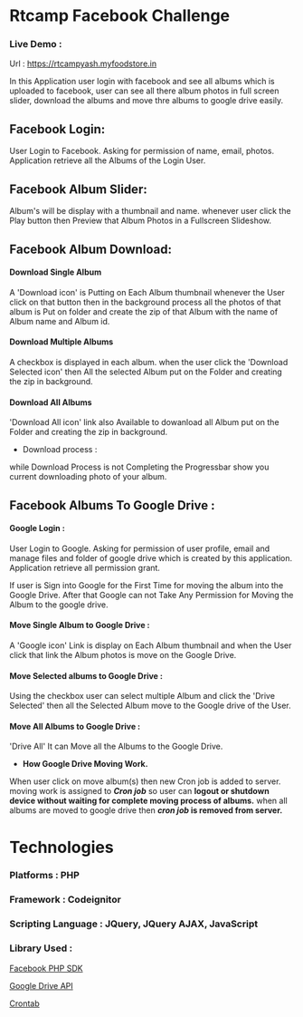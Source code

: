 # Rtcamp Facebook Challenge

### Live Demo :

Url : https://rtcampyash.myfoodstore.in

In this Application user login with facebook and see all albums which is uploaded to facebook, user can see all there album photos in full screen slider, download the albums and move thre albums to google drive easily.

## Facebook Login:

User Login to Facebook. Asking for permission of name, email, photos. Application retrieve all the Albums of the Login User.

## Facebook Album Slider:

Album's will be display with a thumbnail and name. whenever user click the Play button then Preview that Album Photos in a Fullscreen Slideshow.

## Facebook Album Download:

#### Download Single Album

A 'Download icon' is Putting on Each Album thumbnail whenever the User click  on that button then in the background process all the photos of that album is Put on folder and create the zip of that Album with the name of Album name and Album id.

#### Download Multiple Albums

A checkbox is displayed in each album. when the user click the 'Download Selected icon' then All the selected Album put on the Folder and creating the zip in background.

#### Download All Albums

'Download All icon' link also Available to dowanload all Album put on the Folder and creating the zip in background.

* Download process : 

while Download Process is not Completing the Progressbar show you current downloading photo of your album.

## Facebook Albums To Google Drive :

#### Google Login : 

User Login to Google. Asking for permission of user profile, email and manage files and folder of google drive which is created by this application. Application retrieve all permission grant.

If user is Sign into Google for the First Time for moving the album into the Google Drive. After that Google can not Take Any Permission for Moving the Album to the google drive.

#### Move Single Album to Google Drive :

A 'Google icon' Link is display on Each Album thumbnail and when the User click that link the Album photos is move on the Google Drive.

#### Move Selected albums to Google Drive :

Using the checkbox user can select multiple Album and click the 'Drive Selected' then all the Selected Album move to the Google drive of the User.

#### Move All Albums to Google Drive :

'Drive All' It can Move all the Albums to the Google Drive.


* **How Google Drive Moving Work.**

When user click on move album(s) then new Cron job is added to server.
moving work is assigned to **_Cron job_** so user can **logout or shutdown device without waiting for complete moving process of albums.**
when all albums are moved to google drive then **_cron job_ is removed from server.**

# Technologies

### Platforms : PHP

### Framework : Codeignitor

### Scripting Language : JQuery, JQuery AJAX, JavaScript

### Library Used :

[Facebook PHP SDK](https://github.com/darkwhispering/facebook-sdk-codeigniter)

[Google Drive API](https://github.com/uchilaka/CI_GoogleDrive)

[Crontab](https://github.com/biozshock/crontab)
